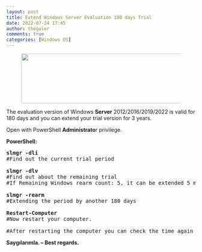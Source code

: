 ```yaml
---
layout: post
title: Extend Windows Server Evaluation 180 days Trial
date: 2022-07-24 17:45
author: theguler
comments: true
categories: [Windows OS]
---
```

<!-- wp:image {"id":3691,"width":800,"height":132,"sizeSlug":"large","linkDestination":"none"} -->
<figure class="wp-block-image size-large is-resized"><img src="https://farukguler.com/assets/post_images/microsoft-licence.png?w=1024" alt="" class="wp-image-3691" width="800" height="132" /></figure>
<!-- /wp:image -->

<!-- wp:paragraph -->
<p>The evaluation version of Windows <strong>Server</strong> 2012/2016/2019/2022 is valid for 180 days and you can extend your trial version for 3 years.</p>
<!-- /wp:paragraph -->

<!-- wp:paragraph -->
<p>Open with PowerShell <strong>Administrato</strong>r privilege.</p>
<!-- /wp:paragraph -->

<!-- wp:paragraph -->
<p><strong>PowerShell:</strong></p>
<!-- /wp:paragraph -->

<!-- wp:preformatted -->
<pre class="wp-block-preformatted"><strong>slmgr -dli</strong>
#Find out the current trial period

<strong>slmgr -dlv</strong>
#Find out about the remaining trial
#If Remaining Windows rearm count: 5, it can be extended 5 more times.

<strong>slmgr -rearm</strong>
#Extending the period by another 180 days

<strong>Restart-Computer</strong>
#Now restart your computer.

#After restarting the computer you can check the time again with <strong>slmgr -dli</strong></pre>
<!-- /wp:preformatted -->

<!-- wp:paragraph -->
<p><strong>Saygılarımla. – Best regards.</strong></p>
<!-- /wp:paragraph -->
